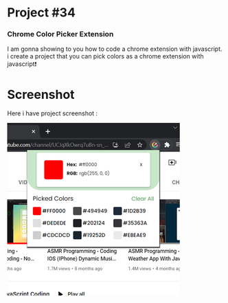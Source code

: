 # Project #34

### Chrome Color Picker Extension
I am gonna showing to you how to code a chrome extension with javascript. i create a project that you can pick colors as a chrome extension with javascript❗️

# Screenshot
Here i have project screenshot :

![screenshot](result.jpg)
